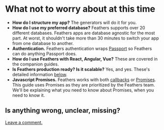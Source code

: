 # What not to worry about at this time

- **How do I structure my app?**
The generators will do it for you.
- **How do I use my preferred database?**
Feathers supports over 20 different databases.
Feathers apps are database agnostic for the most part.
At worst, it shouldn't take more than 30 minutes to switch your app from one database to another.
- **Authentication.**
Feathers authentication wraps [Passport](http://passportjs.org/) so Feathers can do anything Passport does.
- **How do I use Feathers with React, Angular, Vue?**
These are covered in the companion guides.
- **Is Feathers production ready? Is it scalable?** Yes, and yes.
These's detailed information [below](../production-read.md).
- **Javascript Promises.**
Feathers works with both [callbacks](http://dreamerslab.com/blog/en/javascript-callbacks/)
or [Promises](https://davidwalsh.name/promises).
This guide uses Promises as they are prioritized by the Feathers team.
We'll be explaining what you need to know about Promises, when you need to know it.

## Is anything wrong, unclear, missing?
[Leave a comment.](https://github.com/feathersjs/feathers-guide/issues/new?title=Comment:Step-Intro-Not-worry&body=Comment:Step-Intro-Not-worry)
